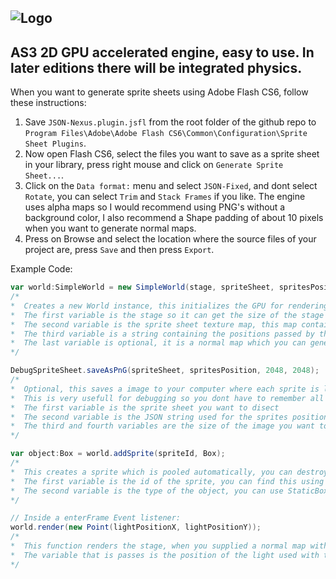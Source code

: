 ![Logo](http://student-kmt.hku.nl/~thomas24/Modules/DesignResearch1/Nexus%20Logo.png)
------------
AS3 2D GPU accelerated engine, easy to use.
In later editions there will be integrated physics.
------------
When you want to generate sprite sheets using Adobe Flash CS6, follow these instructions:

1. Save `JSON-Nexus.plugin.jsfl` from the root folder of the github repo to `Program Files\Adobe\Adobe Flash CS6\Common\Configuration\Sprite Sheet Plugins`.
2. Now open Flash CS6, select the files you want to save as a sprite sheet in your library, press right mouse and click on `Generate Sprite Sheet...`.
3. Click on the `Data format:` menu and select `JSON-Fixed`, and dont select `Rotate`, you can select `Trim` and `Stack Frames` if you like. The engine uses alpha maps so I would recommend using PNG's without a background color, I also recommend a Shape padding of about 10 pixels when you want to generate normal maps.
4. Press on Browse and select the location where the source files of your project are, press `Save` and then press `Export`.

Example Code:
```actionscript
var world:SimpleWorld = new SimpleWorld(stage, spriteSheet, spritesPosition, normalMap);
/* 
*  Creates a new World instance, this initializes the GPU for rendering
*  The first variable is the stage so it can get the size of the stage and the framerate
*  The second variable is the sprite sheet texture map, this map contains all the objects you want to draw
*  The third variable is a string containing the positions passed by the JSON script used to create the sprite sheet
*  The last variable is optional, it is a normal map which you can generate using the sprite sheet map
*/

DebugSpriteSheet.saveAsPnG(spriteSheet, spritesPosition, 2048, 2048);
/*
*  Optional, this saves a image to your computer where each sprite is labelled with the sprite id that must be used to call on it
*  This is very usefull for debugging so you dont have to remember all the id's
*  The first variable is the sprite sheet you want to disect
*  The second variable is the JSON string used for the sprites positions
*  The third and fourth variables are the size of the image you want to saveAsPnG
*/

var object:Box = world.addSprite(spriteId, Box);
/*
*  This creates a sprite which is pooled automatically, you can destroy it by using object.die()
*  The first variable is the id of the sprite, you can find this using the DebugSpriteSheet function
*  The second variable is the type of the object, you can use StaticBox (No scale and rotation), Box, and MovieBox(Animated using multiple sprites)
*/

// Inside a enterFrame Event listener:
world.render(new Point(lightPositionX, lightPositionY));
/*
*  This function renders the stage, when you supplied a normal map with the constructor function it uses 3 render passes, and otherwise 1
*  The variable that is passes is the position of the light used with the normal map as a Point
*/
```

